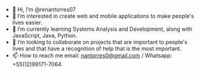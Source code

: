 - 👋 Hi, I’m @renantorres07
- 👀 I’m interested in create web and mobile applications to make people's lives easier.
- 🌱 I’m currently learning Systems Analysis and Development, along with JavaScript, Java, Python.
- 💞️ I’m looking to collaborate on projects that are important to people's lives and that have a recognition of help that is the most important.
- 📫 How to reach me email: nantorres0@gmail.com / Whatsapp: +55(12)99171-7064

<!---
renantorres07/renantorres07 is a ✨ special ✨ repository because its `README.md` (this file) appears on your GitHub profile.
You can click the Preview link to take a look at your changes.
--->
